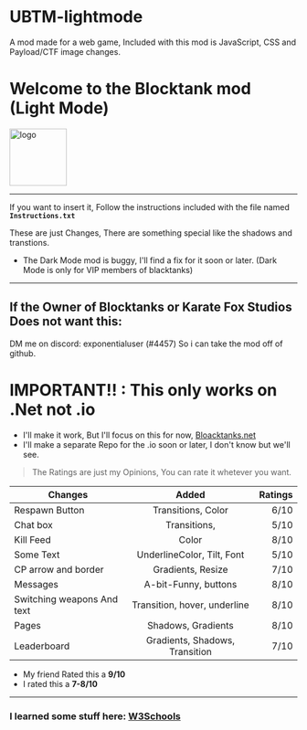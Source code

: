 # UBTM-lightmode
A mod made for a web game, Included with this mod is JavaScript, CSS and Payload/CTF image changes.

<h1>Welcome to the Blocktank mod (Light Mode)</h1>
<img src="https://blocktanks.net/assets/Tank%20Icon.png" alt="logo" width="100"/>

------------

If you want to insert it, Follow the instructions included with the file named **`Instructions.txt`**

These are just Changes, There are something special like the shadows and transtions.


- The Dark Mode mod is buggy, I'll find a fix for it soon or later. (Dark Mode is only for VIP members of blacktanks)

---

## If the Owner of Blocktanks or Karate Fox Studios Does not want this:
DM me on discord: exponentialuser (#4457)
So i can take the mod off of github.

# IMPORTANT!! : This only works on .Net not .io
* I'll make it work, But I'll focus on this for now, [Bloacktanks.net](https://blocktanks.io "Blocktanks.net")
* I'll make a separate Repo for the .io soon or later, I don't know but we'll see.

> The Ratings are just my Opinions, You can rate it whetever you want. 

| Changes                           | Added                          | Ratings |
| --------------------------------- |:------------------------------:| -------:|
| Respawn Button                    | Transitions, Color             |  6/10   |
| Chat box                          | Transitions,                   |  5/10   |
| Kill Feed                         | Color                          |  8/10   |
| Some Text                         | UnderlineColor, Tilt, Font     |  5/10   |
| CP arrow and border               | Gradients, Resize              |  7/10   |
| Messages                          | A-bit-Funny, buttons           |  8/10   |
| Switching weapons And text        | Transition, hover, underline   |  8/10   |
| Pages                             | Shadows, Gradients             |  8/10   |
| Leaderboard                       | Gradients, Shadows, Transition |  7/10   |

* My friend Rated this a **9/10**
* I rated this a **7-8/10**

----
### I learned some stuff here: [W3Schools](https://www.w3schools.com)
